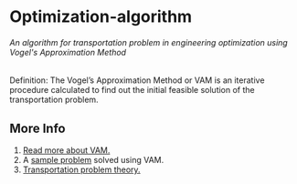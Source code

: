# Optimization-algorithm
###### An algorithm for transportation problem in engineering optimization using Vogel's Approximation Method

Definition: The Vogel’s Approximation Method or VAM is an iterative procedure calculated to 
find out the initial feasible solution of the transportation problem.


## More Info

1. [Read more about VAM.](https://businessjargons.com/vogels-approximation-method.html)
2. A [sample problem](https://www.geeksforgeeks.org/transportation-problem-set-4-vogels-approximation-method/) solved using VAM.
3. [Transportation problem theory.](https://www.geeksforgeeks.org/transportation-problem-set-1-introduction/)